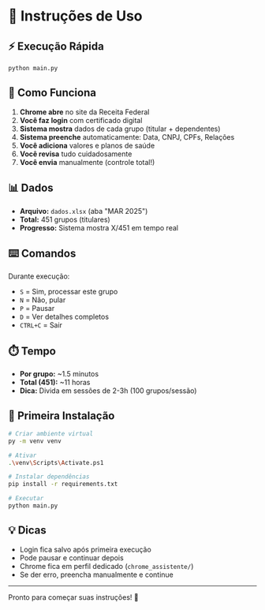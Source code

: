 # 📖 Instruções de Uso

## ⚡ Execução Rápida

```bash
python main.py
```

## 🎯 Como Funciona

1. **Chrome abre** no site da Receita Federal
2. **Você faz login** com certificado digital
3. **Sistema mostra** dados de cada grupo (titular + dependentes)
4. **Sistema preenche** automaticamente: Data, CNPJ, CPFs, Relações
5. **Você adiciona** valores e planos de saúde
6. **Você revisa** tudo cuidadosamente
7. **Você envia** manualmente (controle total!)

## 📊 Dados

- **Arquivo:** `dados.xlsx` (aba "MAR 2025")
- **Total:** 451 grupos (titulares)
- **Progresso:** Sistema mostra X/451 em tempo real

## ⌨️ Comandos

Durante execução:
- `S` = Sim, processar este grupo
- `N` = Não, pular
- `P` = Pausar
- `D` = Ver detalhes completos
- `CTRL+C` = Sair

## ⏱️ Tempo

- **Por grupo:** ~1.5 minutos
- **Total (451):** ~11 horas
- **Dica:** Divida em sessões de 2-3h (100 grupos/sessão)

## 🔧 Primeira Instalação

```bash
# Criar ambiente virtual
py -m venv venv

# Ativar
.\venv\Scripts\Activate.ps1

# Instalar dependências
pip install -r requirements.txt

# Executar
python main.py
```

## 💡 Dicas

- Login fica salvo após primeira execução
- Pode pausar e continuar depois
- Chrome fica em perfil dedicado (`chrome_assistente/`)
- Se der erro, preencha manualmente e continue

---

Pronto para começar suas instruções! 🚀

